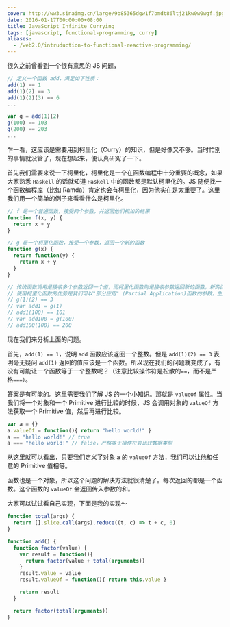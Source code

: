 ```yaml
---
cover: http://ww3.sinaimg.cn/large/9b85365dgw1f7bmdt86ltj21kw0w0wgf.jpg
date: 2016-01-17T00:00:00+08:00
title: JavaScript Infinite Currying
tags: [javascript, functional-programming, curry]
aliases:
  - /web2.0/intruduction-to-functional-reactive-programming/
---
```

很久之前曾看到一个很有意思的 JS 问题，

```javascript
// 定义一个函数 add，满足如下性质：
add(1) == 1
add(1)(2) == 3
add(1)(2)(3) == 6
...

var g = add(1)(2)
g(100) == 103
g(200) == 203
...
```

<!--more-->

乍一看，这应该是需要用到柯里化（Curry）的知识，但是好像又不够。当时忙别的事情就没管了，现在想起来，便认真研究了一下。

首先我们需要来说一下柯里化，柯里化是一个在函数编程中十分重要的概念，如果大家熟悉 `Haskell` 的话就知道 `Haskell` 中的函数都是默认柯里化的。JS 随便找一个函数编程库（比如 Ramda）肯定也会有柯里化，因为他实在是太重要了。这里我们用一个简单的例子来看看什么是柯里化。

``` javascript
// f 是一个普通函数，接受两个参数，并返回他们相加的结果
function f(x, y) {
  return x + y
}

// g 是一个柯里化函数，接受一个参数，返回一个新的函数
function g(x) {
  return function(y) {
  	return x + y
  }
}

// 传统函数调用是接收多个参数返回一个值，而柯里化函数则是接收参数返回新的函数，新的函数又可以接受参数再返回新的函数，直至最后返回结果值
// 使用柯里化函数的优势是我们可以"部分应用" (Partial Application)函数的参数，生成新的函数，这在函数编程中是至关重要的
// g(1)(2) == 3
// var add1 = g(1)
// add1(100) == 101
// var add100 = g(100)
// add100(100) == 200
```

现在我们来分析上面的问题。

首先，`add(1) == 1`，说明 `add` 函数应该返回一个整数。但是 `add(1)(2) == 3` 表明毫无疑问 `add(1)` 返回的值应该是一个函数。所以现在我们的问题就变成了，有没有可能让一个函数等于一个整数呢？（注意比较操作符是松散的`==`，而不是严格`===`）。

答案是有可能的。这里需要我们了解 JS 的一个小知识。那就是 `valueOf` 属性。当我们将一个对象和一个 Primitive 进行比较的时候，JS 会调用对象的 `valueOf` 方法获取一个 Primitive 值，然后再进行比较。

``` javascript
var a = {}
a.valueOf = function(){ return "hello world!" }
a == "hello world!" // true
a === "hello world!" // false，严格等于操作符会比较数据类型
```

从这里就可以看出，只要我们定义了对象 a 的 `valueOf` 方法，我们可以让他和任意的 Primitive 值相等。

函数也是一个对象，所以这个问题的解决方法就很清楚了。每次返回的都是一个函数。这个函数的 `valueOf` 会返回传入参数的和。

大家可以试试看自己实现，下面是我的实现～

``` javascript
function total(args) {
  return [].slice.call(args).reduce((t, c) => t + c, 0)
}

function add() {
  function factor(value) {
    var result = function(){
      return factor(value + total(arguments))
    }
    result.value = value
    result.valueOf = function(){ return this.value }

    return result
  }

  return factor(total(arguments))
}
```
